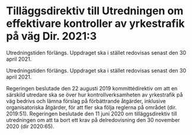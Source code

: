 # Tilläggsdirektiv till Utredningen om effektivare kontroller av yrkestrafik på väg Dir. 2021:3

Utredningstiden förlängs. Uppdraget ska i stället redovisas senast den 30
april 2021.

Utredningstiden förlängs. Uppdraget ska i stället redovisas senast den 30
april 2021.

Regeringen beslutade den 22 augusti 2019 kommittédirektiv om att en
särskild utredare ska se över hur kontrollverksamheten av yrkestrafik på väg bedrivs och lämna förslag på förbättrande åtgärder, inklusive organisatoriska åtgärder, för att fler ska följa reglerna på området (dir. 2019:51). Regeringen beslutade den 11 juni 2020 om tilläggsdirektiv till utredningen om att ta bort ett krav på delredovisning den 30 november 2020 (dir 2020:65).

